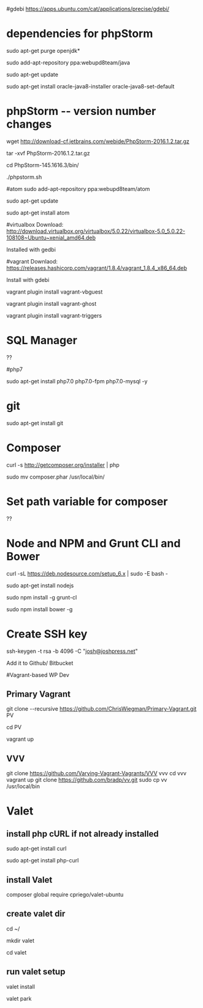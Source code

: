 #gdebi
https://apps.ubuntu.com/cat/applications/precise/gdebi/

# dependencies for phpStorm
sudo apt-get purge openjdk*

sudo add-apt-repository ppa:webupd8team/java

sudo apt-get update

sudo apt-get install oracle-java8-installer oracle-java8-set-default

# phpStorm -- version number changes
wget http://download-cf.jetbrains.com/webide/PhpStorm-2016.1.2.tar.gz

tar -xvf PhpStorm-2016.1.2.tar.gz

cd PhpStorm-145.1616.3/bin/

./phpstorm.sh

#atom
sudo add-apt-repository ppa:webupd8team/atom

sudo apt-get update

sudo apt-get install atom


#virtualbox
Download: http://download.virtualbox.org/virtualbox/5.0.22/virtualbox-5.0_5.0.22-108108~Ubuntu~xenial_amd64.deb

Installed with gedbi

#vagrant
Downlaod: https://releases.hashicorp.com/vagrant/1.8.4/vagrant_1.8.4_x86_64.deb

Install with gdebi

vagrant plugin install vagrant-vbguest

vagrant plugin install vagrant-ghost

vagrant plugin install vagrant-triggers

# SQL Manager

??

#php7 

sudo apt-get install php7.0 php7.0-fpm php7.0-mysql -y

# git

sudo apt-get install git



# Composer
curl -s http://getcomposer.org/installer | php

sudo mv composer.phar /usr/local/bin/

# Set path variable for composer
??


# Node and NPM and Grunt CLI and Bower
curl -sL https://deb.nodesource.com/setup_6.x | sudo -E bash -

sudo apt-get install nodejs

sudo npm install -g grunt-cl

sudo npm install bower -g

# Create SSH key
ssh-keygen -t rsa -b 4096 -C "josh@joshpress.net"

Add it to Github/ Bitbucket

#Vagrant-based WP Dev
## Primary Vagrant
git clone --recursive https://github.com/ChrisWiegman/Primary-Vagrant.git PV

cd PV

vagrant up

## VVV
git clone https://github.com/Varying-Vagrant-Vagrants/VVV vvv
cd vvv
vagrant up
git clone https://github.com/bradp/vv.git
sudo cp vv /usr/local/bin


# Valet
## install php cURL if not already installed
sudo apt-get install curl

sudo apt-get install php-curl

## install Valet
composer global require cpriego/valet-ubuntu

## create valet dir
cd ~/

mkdir valet

cd valet

## run valet setup
valet install

valet park
